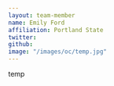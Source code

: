 ```yaml
---
layout: team-member
name: Emily Ford
affiliation: Portland State
twitter: 
github: 
image: "/images/oc/temp.jpg"
---
```


temp